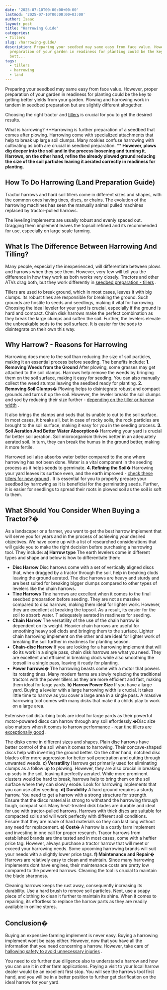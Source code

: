 ```yaml
---
date: '2025-07-10T00:00:00+00:00'
lastmod: '2025-07-10T00:00:00+03:00'
author: Isaac
layout: post
title: "Harrowing Guide"
categories:
- Tillers
slug: /harrowing-guide/
description: Preparing your seedbed may same easy from face value. However, proper
  preparation of your garden in readiness for planting could be the key to getting
  bett...
tags: 
  - tillers
  - harrowing
  - land
---
```

Preparing your seedbed may same easy from face value. However, proper preparation of your garden in readiness for planting could be the key to getting better yields from your garden. Plowing and harrowing work in tandem in seedbed preparation but are slightly different altogether.

Choosing the right tractor and
[tillers](https://digitalcommons.usu.edu/cgi/viewcontent.cgi?article=1897&context=extension_histall)
is crucial for you to get the desired results.

What is harrowing?
**Harrowing is further preparation of a seedbed that comes after plowing. Harrowing come with specialized attachments that help to break up large soil clumps. Many rookies confuse harrowing with cultivating as both are crucial in seedbed preparation. **
**However, plows dig deeper into the soil and in the process loosening and turning it. Harrows, on the other hand, refine the already plowed ground reducing the size of the soil particles leaving it aerated correctly in readiness for planting.**
## How To Do Harrowing (Land Preparation Guide)
Tractor harrows and
hard soil tillers
come in different sizes and shapes, with the common ones having tines, discs, or chains. The evolution of the harrowing machines has seen the manually animal pulled machines replaced by tractor-pulled harrows.

The leveling implements are usually robust and evenly spaced out. Dragging them implement leaves the topsoil refined and its recommended for use, especially on large scale farming.

## **What Is The Difference Between Harrowing And Tilling?**
Many people, especially the inexperienced, will differentiate between plows and harrows when they see them. However, very few will tell you the difference in how they work as both works very closely. Tractors and other ATVs drag both, but they work differently in
[seedbed preparation - tillers](https://pestpolicy.com/best-tiller-for-raised-beds/)
.

Tillers are used to break ground, which in most cases, leaves it with big clumps. Its robust tines are responsible for breaking the ground. Such grounds are hostile to seeds and seedlings, making it vital for harrowing. Choosing the ideal leveler for your yard is crucial, especially if the ground is hard and compact. Chain disk harrows make the perfect combination as they break the large clumps and soften the soil. Further, the levelers elevate the unbreakable sods to the soil surface. It is easier for the sods to disintegrate on their own this way.
## Why Harrow? - Reasons for Harrowing
Harrowing does more to the soil than reducing the size of soil particles, making it an essential process before seeding. The benefits include:
**1. Removing Weeds from the Ground**
After plowing, some grasses may get attached to the soil clamps. Harrows help remove the weeds by bringing them on the soil surface, making it easy for seeding. You can also manually collect the weed stumps leaving the seedbed ready for planting.
**2. Removing Soil Clumps�**
Plowing helps to disintegrate robust and compact grounds and turns it up the soil. However, the leveler breaks the soil clumps and sod by reducing their size further -
[depending on the tiller or harrow width](http://agris.fao.org/agris-search/search.do?recordID=RU2012000341)
.

It also brings the clamps and sods that its unable to cut to the soil surface. In most cases, it breaks all, but in case of rocky soils, the rock particles are brought to the soil surface, making it easy for you in the seeding process.
**3. Soil Aeration And Better Water Absorption�**
Harrowing your yard is crucial for better soil aeration. Soil microorganism thrives better in an adequately aerated soil. In turn, they can break the humus in the ground better, making it more fertile.

Harrowed soil also absorbs water better compared to the one where harrowing has not been done. Water is a vital component in the seeding process as it helps seeds to germinate.
**4. Refining the Soil�**
Harrowing your yard leaves its surface even, and the earth improved -
[check these tillers for new ground](https://pestpolicy.com/best-tiller-for-breaking-new-ground/)
. It is essential for you to properly prepare your seedbed by harrowing as it is beneficial for the germinating seeds. Further, it is easier for seedlings to spread their roots in plowed soil as the soil is soft to them.
## **What Should You Consider When Buying a Tractor?�**
As a landscaper or a farmer, you want to get the best harrow implement that will serve you for years and in the process of achieving your desired objectives. We have come up with a list of researched considerations that will guide you to make the right decision before purchasing a harrowing tool. They include:
**a) Harrow type**
The earth levelers come in different types and shape and below is how to differentiate them:
- **Disc Harrow**
Disc harrows come with a set of vertically aligned discs that, when dragged by a tractor through the soil, help in breaking clods leaving the ground aerated. The disc harrows are heavy and sturdy and are best suited for breaking bigger clumps compared to other types of levelers like the chain harrows.
- **Tine Harrows**
Tine harrows are excellent when it comes to the final seedbed preparation before seeding. They are not as massive compared to disc harrows, making them ideal for lighter work. However, they are excellent at breaking the topsoil. As a result, its easier for the soil to absorb water. T adequately aerated in readiness for seeding.
- **Chain Harrow**
The versatility of the use of the chain harrow is dependent on its weight. Heavier chain harrows are useful for smoothing heavy soil clods and bringing them to the surface. Lighter chain harrowing implement on the other and are ideal for lighter work of breaking the soil further in readiness for planting season.
- **Chain-disc Harrow**
If you are looking for a harrowing implement that will do its work in a single pass, chain disk harrows are what you need. They are excellent and efficient in breaking clods while also smoothing the topsoil in a single pass, leaving it ready for planting.
- **Power harrows�**
The harrowing beasts come with a motor that powers its rotating tines. Many modern farms are slowly replacing the traditional tractors with the power tillers as they are more efficient and fast, making them ideal for large yards.
**b) Harrow Power Size**
If you have a large yard. Buying a leveler with a large harrowing width is crucial. It takes little time to harrow as you cover a large area in a single pass. A massive harrowing tool comes with many disks that make it a childs play to work on a large area.

Extensive soil disturbing tools are ideal for large yards as their powerful motor-powered discs can harrow through any soil effortlessly.�Disc size also matters when it comes to harrow performance -
[rear tine tillers are exceptionally good](https://pestpolicy.com/best-rear-tine-tiller/)
.

The disks come in different sizes and shapes. Plain disc harrows have better control of the soil when it comes to harrowing. Their concave-shaped discs help with inverting the ground better. On the other hand, notched disc blades offer more aggression for better soil penetration and cutting through unwanted weeds.
**c) Versatility**
Harrows get primarily used for eliminating clumps as a follow up to plowing. However, they are also crucial in breaking up sods in the soil, leaving it perfectly aerated. While more prominent clusters would be hard to break, harrows help to bring them on the soil surface where they can slowly erode. Look for harrowing implements that you can use after seeding.
**d) Durability**
A hard ground requires a sturdy harrow. You need to get a harrow with a strong structure for strength. Ensure that the discs material is strong to withstand the harrowing through tough, compact soil. Many heat-treated disk blades are durable and ideal for use with tractor-pulled harrows. Harrows with thick discs are suitable for compacted soils and will work perfectly with different soil conditions. Ensure that they are made of hard materials so they can last long without any need for replacement.
**e) Cost�**
A harrow is a costly farm implement and investing in one call for proper research. Tracor harrows from established brands are time tested and in most cases, come with a heftier price tag. However, always purchase a tractor harrow that will meet or exceed your harrowing needs. Some upcoming harrowing brands will suit your needs with a slightly lower price tags.
**f) Maintenance and Repair�**
Harrows are relatively easy to clean and maintain. Since many harrowing implements dont have engines, their maintenance costs are pretty low compared to the powered harrows. Cleaning the tool is crucial to maintain the blade sharpness.

Cleaning harrows keeps the rust away, consequently increasing its durability. Use a hard brush to remove soil particles. Next, use a soapy piece of clothing to clean it further to maintain its shine. When it comes to repairing, its effortless to replace the harrow parts as they are readily available in online stores.
## **Conclusion�**
Buying an expensive farming implement is never easy. Buying a harrowing implement wont be easy either. However, now that you have all the information that you need concerning a harrow. However, take care of
[hallowing safety to avoid unnecessary injuries](https://vtechworks.lib.vt.edu/bitstream/handle/10919/56823/BSE-50NP.pdf?sequence=1)
.

You need to do further due diligence also to understand a harrow and how you can use it in other farm applications. Paying a visit to your local harrow dealer would be an excellent first stop. You will see the harrows tool first hand, and you will be in a better position to further get clarification on the ideal harrow for your yard.
